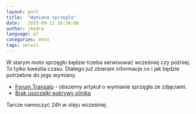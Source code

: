 ```yaml
---
layout: post
title:  "Wymiana sprzęgła"
date:   2015-09-12 20:30:00
author: jkedra
language: pl
categories: moto
tags: serwis
---
```


W starym moto sprzęgło będzie trzeba serwisować wcześniej czy później.
To tylko kwestia czasu.<!--more-->
Dlatego już zbieram informacje co i jak będzie potrzebne do jego wymiany.

* [Forum Transalp](http://forum.transalpclub.pl/viewtopic.php?f=102&t=9738&hilit=wymiana+sprz%C4%99g%C5%82a#p156724) -
  obszerny artykuł o wymianie sprzęgła ze zdjęciami.
* [Brak uszczelki pokrywy silnika](http://forum.transalpclub.pl/viewtopic.php?f=102&t=9956)


Tarcze namoczyć 24h w oleju wcześniej.

[transalp]:  http://pl.wikipedia.org/wiki/Honda_Transalp#Honda_XL650V_Transalp "XL650V Transalp"
[hiss]:      https://www.youtube.com/watch?v=db0ee6u7CjQ "Honda Ignition Security System"
[immob]:       http://pl.wikipedia.org/wiki/Immobilizer
[textile]:     http://redcloth.org/textile


